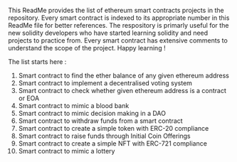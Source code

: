 This ReadMe provides the list of ethereum smart contracts projects in the repository. Every smart contract is indexed to its appropriate number in this ReadMe file for better references. The respository is primarly useful for the new solidity developers who have started learning solidity and need projects to practice from. Every smart contract has extensive comments to understand the scope of the project. Happy learning !

The list starts here :

1. Smart contract to find the ether balance of any given ethereum address
2. Smart contract to implement a decentralised voting system
3. Smart contract to check whether given ethereum address is a contract or EOA
4. Smart contract to mimic a blood bank
5. Smart contract to mimic decision making in a DAO
6. Smart contract to withdraw funds from a smart contract 
7. Smart contract to create a simple token with ERC-20 compliance
8. Smart contract to raise funds through Initial Coin Offerings
9. Smart contract to create a simple NFT with ERC-721 compliance
10. Smart contract to mimic a lottery
